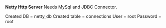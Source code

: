 <b>Netty Http Server</b>
Needs MySql and JDBC Connector.

Created DB = netty_db
Created table = connections
User = root
Password = root
